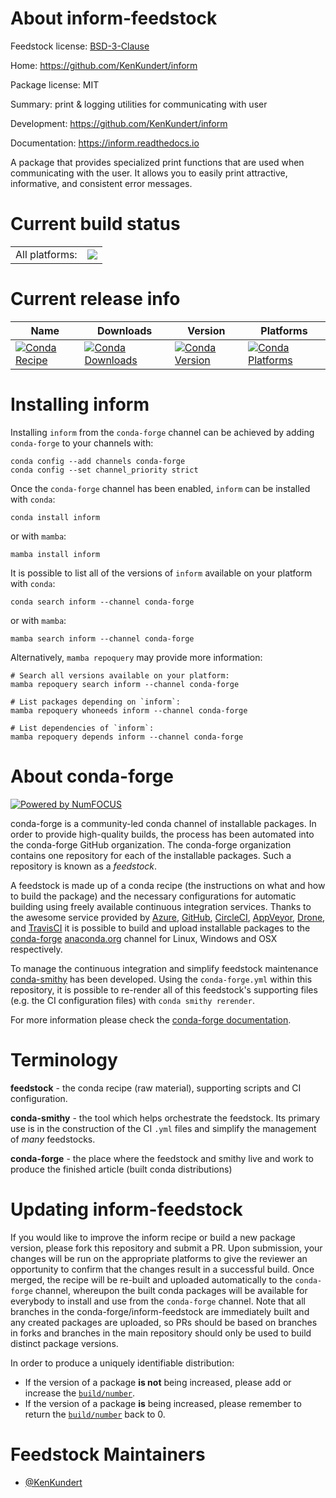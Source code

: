 About inform-feedstock
======================

Feedstock license: [BSD-3-Clause](https://github.com/conda-forge/inform-feedstock/blob/main/LICENSE.txt)

Home: https://github.com/KenKundert/inform

Package license: MIT

Summary: print & logging utilities for communicating with user

Development: https://github.com/KenKundert/inform

Documentation: https://inform.readthedocs.io

A package that provides specialized print functions that are used when
communicating with the user. It allows you to easily print attractive,
informative, and consistent error messages.


Current build status
====================


<table><tr><td>All platforms:</td>
    <td>
      <a href="https://dev.azure.com/conda-forge/feedstock-builds/_build/latest?definitionId=21161&branchName=main">
        <img src="https://dev.azure.com/conda-forge/feedstock-builds/_apis/build/status/inform-feedstock?branchName=main">
      </a>
    </td>
  </tr>
</table>

Current release info
====================

| Name | Downloads | Version | Platforms |
| --- | --- | --- | --- |
| [![Conda Recipe](https://img.shields.io/badge/recipe-inform-green.svg)](https://anaconda.org/conda-forge/inform) | [![Conda Downloads](https://img.shields.io/conda/dn/conda-forge/inform.svg)](https://anaconda.org/conda-forge/inform) | [![Conda Version](https://img.shields.io/conda/vn/conda-forge/inform.svg)](https://anaconda.org/conda-forge/inform) | [![Conda Platforms](https://img.shields.io/conda/pn/conda-forge/inform.svg)](https://anaconda.org/conda-forge/inform) |

Installing inform
=================

Installing `inform` from the `conda-forge` channel can be achieved by adding `conda-forge` to your channels with:

```
conda config --add channels conda-forge
conda config --set channel_priority strict
```

Once the `conda-forge` channel has been enabled, `inform` can be installed with `conda`:

```
conda install inform
```

or with `mamba`:

```
mamba install inform
```

It is possible to list all of the versions of `inform` available on your platform with `conda`:

```
conda search inform --channel conda-forge
```

or with `mamba`:

```
mamba search inform --channel conda-forge
```

Alternatively, `mamba repoquery` may provide more information:

```
# Search all versions available on your platform:
mamba repoquery search inform --channel conda-forge

# List packages depending on `inform`:
mamba repoquery whoneeds inform --channel conda-forge

# List dependencies of `inform`:
mamba repoquery depends inform --channel conda-forge
```


About conda-forge
=================

[![Powered by
NumFOCUS](https://img.shields.io/badge/powered%20by-NumFOCUS-orange.svg?style=flat&colorA=E1523D&colorB=007D8A)](https://numfocus.org)

conda-forge is a community-led conda channel of installable packages.
In order to provide high-quality builds, the process has been automated into the
conda-forge GitHub organization. The conda-forge organization contains one repository
for each of the installable packages. Such a repository is known as a *feedstock*.

A feedstock is made up of a conda recipe (the instructions on what and how to build
the package) and the necessary configurations for automatic building using freely
available continuous integration services. Thanks to the awesome service provided by
[Azure](https://azure.microsoft.com/en-us/services/devops/), [GitHub](https://github.com/),
[CircleCI](https://circleci.com/), [AppVeyor](https://www.appveyor.com/),
[Drone](https://cloud.drone.io/welcome), and [TravisCI](https://travis-ci.com/)
it is possible to build and upload installable packages to the
[conda-forge](https://anaconda.org/conda-forge) [anaconda.org](https://anaconda.org/)
channel for Linux, Windows and OSX respectively.

To manage the continuous integration and simplify feedstock maintenance
[conda-smithy](https://github.com/conda-forge/conda-smithy) has been developed.
Using the ``conda-forge.yml`` within this repository, it is possible to re-render all of
this feedstock's supporting files (e.g. the CI configuration files) with ``conda smithy rerender``.

For more information please check the [conda-forge documentation](https://conda-forge.org/docs/).

Terminology
===========

**feedstock** - the conda recipe (raw material), supporting scripts and CI configuration.

**conda-smithy** - the tool which helps orchestrate the feedstock.
                   Its primary use is in the construction of the CI ``.yml`` files
                   and simplify the management of *many* feedstocks.

**conda-forge** - the place where the feedstock and smithy live and work to
                  produce the finished article (built conda distributions)


Updating inform-feedstock
=========================

If you would like to improve the inform recipe or build a new
package version, please fork this repository and submit a PR. Upon submission,
your changes will be run on the appropriate platforms to give the reviewer an
opportunity to confirm that the changes result in a successful build. Once
merged, the recipe will be re-built and uploaded automatically to the
`conda-forge` channel, whereupon the built conda packages will be available for
everybody to install and use from the `conda-forge` channel.
Note that all branches in the conda-forge/inform-feedstock are
immediately built and any created packages are uploaded, so PRs should be based
on branches in forks and branches in the main repository should only be used to
build distinct package versions.

In order to produce a uniquely identifiable distribution:
 * If the version of a package **is not** being increased, please add or increase
   the [``build/number``](https://docs.conda.io/projects/conda-build/en/latest/resources/define-metadata.html#build-number-and-string).
 * If the version of a package **is** being increased, please remember to return
   the [``build/number``](https://docs.conda.io/projects/conda-build/en/latest/resources/define-metadata.html#build-number-and-string)
   back to 0.

Feedstock Maintainers
=====================

* [@KenKundert](https://github.com/KenKundert/)

